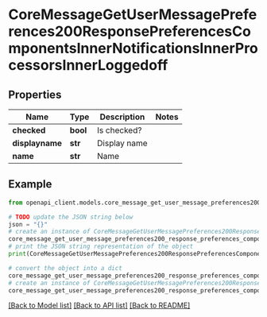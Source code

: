 # CoreMessageGetUserMessagePreferences200ResponsePreferencesComponentsInnerNotificationsInnerProcessorsInnerLoggedoff


## Properties

Name | Type | Description | Notes
------------ | ------------- | ------------- | -------------
**checked** | **bool** | Is checked? | 
**displayname** | **str** | Display name | 
**name** | **str** | Name | 

## Example

```python
from openapi_client.models.core_message_get_user_message_preferences200_response_preferences_components_inner_notifications_inner_processors_inner_loggedoff import CoreMessageGetUserMessagePreferences200ResponsePreferencesComponentsInnerNotificationsInnerProcessorsInnerLoggedoff

# TODO update the JSON string below
json = "{}"
# create an instance of CoreMessageGetUserMessagePreferences200ResponsePreferencesComponentsInnerNotificationsInnerProcessorsInnerLoggedoff from a JSON string
core_message_get_user_message_preferences200_response_preferences_components_inner_notifications_inner_processors_inner_loggedoff_instance = CoreMessageGetUserMessagePreferences200ResponsePreferencesComponentsInnerNotificationsInnerProcessorsInnerLoggedoff.from_json(json)
# print the JSON string representation of the object
print(CoreMessageGetUserMessagePreferences200ResponsePreferencesComponentsInnerNotificationsInnerProcessorsInnerLoggedoff.to_json())

# convert the object into a dict
core_message_get_user_message_preferences200_response_preferences_components_inner_notifications_inner_processors_inner_loggedoff_dict = core_message_get_user_message_preferences200_response_preferences_components_inner_notifications_inner_processors_inner_loggedoff_instance.to_dict()
# create an instance of CoreMessageGetUserMessagePreferences200ResponsePreferencesComponentsInnerNotificationsInnerProcessorsInnerLoggedoff from a dict
core_message_get_user_message_preferences200_response_preferences_components_inner_notifications_inner_processors_inner_loggedoff_from_dict = CoreMessageGetUserMessagePreferences200ResponsePreferencesComponentsInnerNotificationsInnerProcessorsInnerLoggedoff.from_dict(core_message_get_user_message_preferences200_response_preferences_components_inner_notifications_inner_processors_inner_loggedoff_dict)
```
[[Back to Model list]](../README.md#documentation-for-models) [[Back to API list]](../README.md#documentation-for-api-endpoints) [[Back to README]](../README.md)



